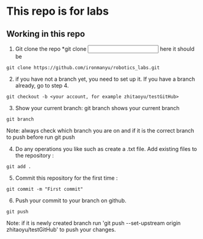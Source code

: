 # This repo is for labs


## Working in this repo

1. Git clone the repo
*git clone <Input the HTTPS of the repo>
here it should be
```
git clone https://github.com/ironmanyu/robotics_labs.git

```
2. if you have not a branch yet, you need to set up it. If you have a branch already, go to step 4.
```
git checkout -b <your account, for example zhitaoyu/testGitHub>

```
3. Show your current branch: git branch shows your current branch
```
git branch

```
Note: always check which branch you are on and if it is the correct branch to push before run git push

4. Do any operations you like such as create a .txt file. Add existing files to the repository : 
```
git add .

 ```
 
5. Commit this repository for the first time :
```
git commit -m "First commit"

```

6. Push your commit to your branch on github.
```
git push

```
Note: if it is newly created branch run 'git push --set-upstream origin zhitaoyu/testGitHub' to push your changes. 


